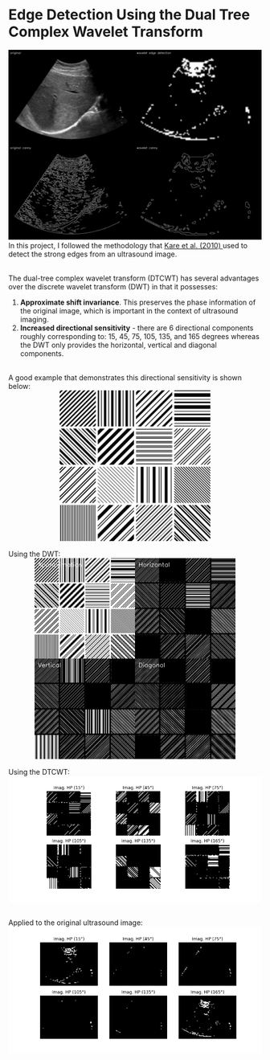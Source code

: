 <h1>Edge Detection Using the Dual Tree Complex Wavelet Transform</h1>

<img src="figures/merged.jpg" width=800px>

<div>
    In this project, I followed the methodology that  <a href="https://www.sciencedirect.com/science/article/abs/pii/S0165168409003107">Kare et al. (2010) </a>used to detect the strong edges from an ultrasound image. </br></br>
</div>

The dual-tree complex wavelet transform (DTCWT) has several advantages over the discrete wavelet transform (DWT) in that it possesses:

<ol>
    <li><b>Approximate shift invariance</b>. This preserves the phase information of the original image, which is important in the context of ultrasound imaging. </li>
    <li><b>Increased directional sensitivity</b> - there are 6 directional components roughly corresponding to: 15, 45, 75, 105, 135, and 165 degrees whereas the DWT only provides the horizontal, vertical and diagonal components.</li>
    <br/>
</ol>
A good example that demonstrates this directional sensitivity is shown below:<br/>
<img src="./figures/lines.jpg" width=300px style="display:block; margin:auto;">
<br/>
Using the DWT:
<img src="./figures/lines_merged.png" width=400px style="display:block; margin:auto;"><br/>
Using the DTCWT:
<img src="./figures/lines_edges.png" width=700px style="display:block; margin:auto;"><br/>

Applied to the original ultrasound image:
<img src="figures/detected_edges.png">